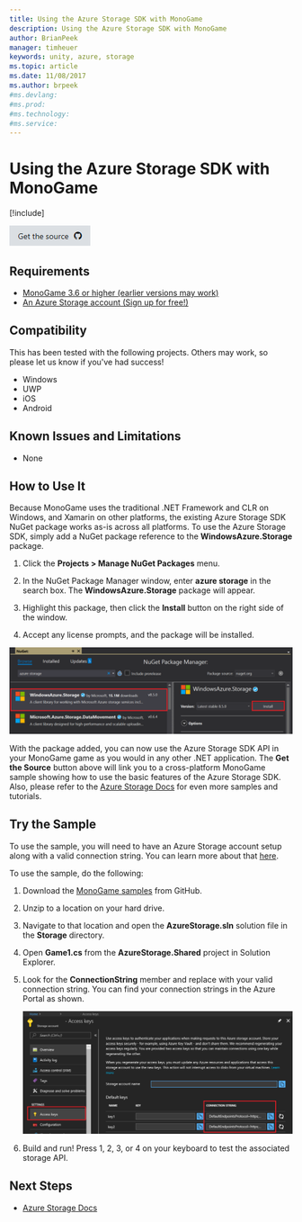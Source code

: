 ```yaml
---
title: Using the Azure Storage SDK with MonoGame
description: Using the Azure Storage SDK with MonoGame
author: BrianPeek
manager: timheuer
keywords: unity, azure, storage
ms.topic: article
ms.date: 11/08/2017
ms.author: brpeek
#ms.devlang: 
#ms.prod:
#ms.technology:
#ms.service:
---
```

# Using the Azure Storage SDK with MonoGame

[!include[](../../includes/header.md)]

[![Get the source](../../media/buttons/source2.png)](https://github.com/BrianPeek/AzureSamples-MonoGame)
<!--[![Try it now](../../media/buttons/try2.png)](https://github.com/BrianPeek/AzureSamples-MonoGame)-->

## Requirements

* [MonoGame 3.6 or higher (earlier versions may work)](http://www.monogame.net/)
* [An Azure Storage account (Sign up for free!)](https://azure.microsoft.com/en-us/free/)

## Compatibility

This has been tested with the following projects.  Others may work, so please let us know if you've had success!

* Windows
* UWP
* iOS
* Android

## Known Issues and Limitations

* None

## How to Use It

Because MonoGame uses the traditional .NET Framework and CLR on Windows, and Xamarin on other platforms, the existing Azure Storage SDK NuGet package works as-is across all platforms.  To use the Azure Storage SDK, simply add a NuGet package reference to the **WindowsAzure.Storage** package.

1. Click the **Projects > Manage NuGet Packages** menu.

1. In the NuGet Package Manager window, enter **azure storage** in the search box.  The **WindowsAzure.Storage** package will appear.

1. Highlight this package, then click the **Install** button on the right side of the window.

1. Accept any license prompts, and the package will be installed.

![nuget](media/monogame-storage-nuget.png)

With the package added, you can now use the Azure Storage SDK API in your MonoGame game as you would in any other .NET application.  The **Get the Source** button above will link you to a cross-platform MonoGame sample showing how to use the basic features of the Azure Storage SDK.  Also, please refer to the [Azure Storage Docs](https://docs.microsoft.com/azure/storage/) for even more samples and tutorials.

## Try the Sample

To use the sample, you will need to have an Azure Storage account setup along with a valid connection string.  You can learn more about that [here](https://docs.microsoft.com/en-us/azure/storage/common/storage-create-storage-account).

To use the sample, do the following:

1. Download the [MonoGame samples](https://github.com/BrianPeek/AzureSamples-MonoGame) from GitHub.

1. Unzip to a location on your hard drive.

1. Navigate to that location and open the **AzureStorage.sln** solution file in the **Storage** directory.

1. Open **Game1.cs** from the **AzureStorage.Shared** project in Solution Explorer.

1. Look for the **ConnectionString** member and replace with your valid connection string.  You can find your connection strings in the Azure Portal as shown.

   ![Azure Storage Keys in Azure Porta](../media/storage-keys.png)

1. Build and run!  Press 1, 2, 3, or 4 on your keyboard to test the associated storage API.

## Next Steps

* [Azure Storage Docs](https://docs.microsoft.com/azure/storage/)

